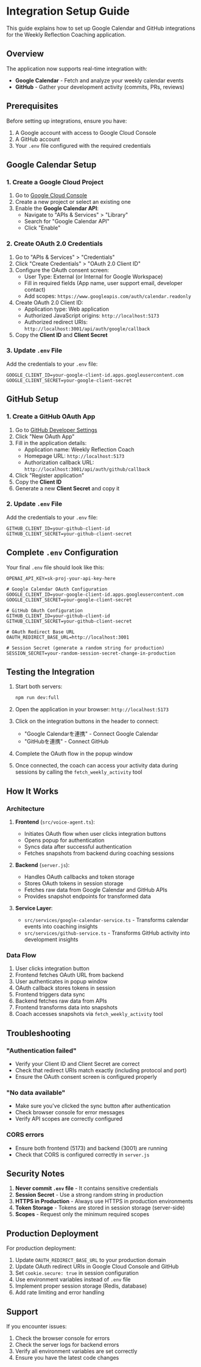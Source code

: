 # Integration Setup Guide

This guide explains how to set up Google Calendar and GitHub integrations for the Weekly Reflection Coaching application.

## Overview

The application now supports real-time integration with:
- **Google Calendar** - Fetch and analyze your weekly calendar events
- **GitHub** - Gather your development activity (commits, PRs, reviews)

## Prerequisites

Before setting up integrations, ensure you have:
1. A Google account with access to Google Cloud Console
2. A GitHub account
3. Your `.env` file configured with the required credentials

## Google Calendar Setup

### 1. Create a Google Cloud Project

1. Go to [Google Cloud Console](https://console.cloud.google.com/)
2. Create a new project or select an existing one
3. Enable the **Google Calendar API**:
   - Navigate to "APIs & Services" > "Library"
   - Search for "Google Calendar API"
   - Click "Enable"

### 2. Create OAuth 2.0 Credentials

1. Go to "APIs & Services" > "Credentials"
2. Click "Create Credentials" > "OAuth 2.0 Client ID"
3. Configure the OAuth consent screen:
   - User Type: External (or Internal for Google Workspace)
   - Fill in required fields (App name, user support email, developer contact)
   - Add scopes: `https://www.googleapis.com/auth/calendar.readonly`
4. Create OAuth 2.0 Client ID:
   - Application type: Web application
   - Authorized JavaScript origins: `http://localhost:5173`
   - Authorized redirect URIs: `http://localhost:3001/api/auth/google/callback`
5. Copy the **Client ID** and **Client Secret**

### 3. Update `.env` File

Add the credentials to your `.env` file:

```env
GOOGLE_CLIENT_ID=your-google-client-id.apps.googleusercontent.com
GOOGLE_CLIENT_SECRET=your-google-client-secret
```

## GitHub Setup

### 1. Create a GitHub OAuth App

1. Go to [GitHub Developer Settings](https://github.com/settings/developers)
2. Click "New OAuth App"
3. Fill in the application details:
   - Application name: Weekly Reflection Coach
   - Homepage URL: `http://localhost:5173`
   - Authorization callback URL: `http://localhost:3001/api/auth/github/callback`
4. Click "Register application"
5. Copy the **Client ID**
6. Generate a new **Client Secret** and copy it

### 2. Update `.env` File

Add the credentials to your `.env` file:

```env
GITHUB_CLIENT_ID=your-github-client-id
GITHUB_CLIENT_SECRET=your-github-client-secret
```

## Complete `.env` Configuration

Your final `.env` file should look like this:

```env
OPENAI_API_KEY=sk-proj-your-api-key-here

# Google Calendar OAuth Configuration
GOOGLE_CLIENT_ID=your-google-client-id.apps.googleusercontent.com
GOOGLE_CLIENT_SECRET=your-google-client-secret

# GitHub OAuth Configuration
GITHUB_CLIENT_ID=your-github-client-id
GITHUB_CLIENT_SECRET=your-github-client-secret

# OAuth Redirect Base URL
OAUTH_REDIRECT_BASE_URL=http://localhost:3001

# Session Secret (generate a random string for production)
SESSION_SECRET=your-random-session-secret-change-in-production
```

## Testing the Integration

1. Start both servers:
   ```bash
   npm run dev:full
   ```

2. Open the application in your browser: `http://localhost:5173`

3. Click on the integration buttons in the header to connect:
   - "Google Calendarを連携" - Connect Google Calendar
   - "GitHubを連携" - Connect GitHub

4. Complete the OAuth flow in the popup window

5. Once connected, the coach can access your activity data during sessions by calling the `fetch_weekly_activity` tool

## How It Works

### Architecture

1. **Frontend** (`src/voice-agent.ts`):
   - Initiates OAuth flow when user clicks integration buttons
   - Opens popup for authentication
   - Syncs data after successful authentication
   - Fetches snapshots from backend during coaching sessions

2. **Backend** (`server.js`):
   - Handles OAuth callbacks and token storage
   - Stores OAuth tokens in session storage
   - Fetches raw data from Google Calendar and GitHub APIs
   - Provides snapshot endpoints for transformed data

3. **Service Layer**:
   - `src/services/google-calendar-service.ts` - Transforms calendar events into coaching insights
   - `src/services/github-service.ts` - Transforms GitHub activity into development insights

### Data Flow

1. User clicks integration button
2. Frontend fetches OAuth URL from backend
3. User authenticates in popup window
4. OAuth callback stores tokens in session
5. Frontend triggers data sync
6. Backend fetches raw data from APIs
7. Frontend transforms data into snapshots
8. Coach accesses snapshots via `fetch_weekly_activity` tool

## Troubleshooting

### "Authentication failed"

- Verify your Client ID and Client Secret are correct
- Check that redirect URIs match exactly (including protocol and port)
- Ensure the OAuth consent screen is configured properly

### "No data available"

- Make sure you've clicked the sync button after authentication
- Check browser console for error messages
- Verify API scopes are correctly configured

### CORS errors

- Ensure both frontend (5173) and backend (3001) are running
- Check that CORS is configured correctly in `server.js`

## Security Notes

1. **Never commit `.env` file** - It contains sensitive credentials
2. **Session Secret** - Use a strong random string in production
3. **HTTPS in Production** - Always use HTTPS in production environments
4. **Token Storage** - Tokens are stored in session storage (server-side)
5. **Scopes** - Request only the minimum required scopes

## Production Deployment

For production deployment:

1. Update `OAUTH_REDIRECT_BASE_URL` to your production domain
2. Update OAuth redirect URIs in Google Cloud Console and GitHub
3. Set `cookie.secure: true` in session configuration
4. Use environment variables instead of `.env` file
5. Implement proper session storage (Redis, database)
6. Add rate limiting and error handling

## Support

If you encounter issues:
1. Check the browser console for errors
2. Check the server logs for backend errors
3. Verify all environment variables are set correctly
4. Ensure you have the latest code changes
